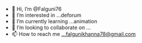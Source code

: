 - 👋 Hi, I’m @Falguni76
- 👀 I’m interested in ...deforum
- 🌱 I’m currently learning ...animation
- 💞️ I’m looking to collaborate on ...
- 📫 How to reach me ...falgunikhanna78@gmail.com

<!---
Falguni76/Falguni76 is a ✨ special ✨ repository because its `README.md` (this file) appears on your GitHub profile.
You can click the Preview link to take a look at your changes.
--->
